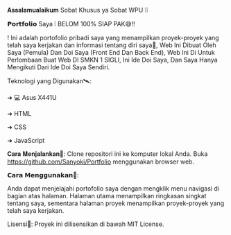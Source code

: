 𝐀𝐬𝐬𝐚𝐥𝐚𝐦𝐮𝐚𝐥𝐚𝐢𝐤𝐮𝐦 Sobat Khusus ya Sobat WPU ❕❕

𝗣𝗼𝗿𝘁𝗳𝗼𝗹𝗶𝗼 Saya ❕
BELOM 100% SIAP PAK😅!!

! Ini adalah portofolio pribadi saya yang menampilkan proyek-proyek yang telah saya kerjakan dan informasi tentang diri saya🥇, Web Ini Dibuat Oleh Saya (Pemula) Dan Doi Saya (Front End Dan Back End), Web Ini Di Untuk Perlombaan Buat Web DI SMKN 1 SIGLI, Ini Ide Doi Saya, Dan Saya Hanya Mengikuti Dari Ide Doi Saya Sendiri.

Teknologi yang Digunakan🛰:

➜ 💻 Asus X441U

➜ HTML

➜ CSS

➜ JavaScript

𝐂𝐚𝐫𝐚 𝐌𝐞𝐧𝐣𝐚𝐥𝐚𝐧𝐤𝐚𝐧📩:
Clone repositori ini ke komputer lokal Anda.
Buka https://github.com/Sanyoki/Portfolio menggunakan browser web.

𝗖𝗮𝗿𝗮 𝗠𝗲𝗻𝗴𝗴𝘂𝗻𝗮𝗸𝗮𝗻🔨:

Anda dapat menjelajahi portofolio saya dengan mengklik menu navigasi di bagian atas halaman. Halaman utama menampilkan ringkasan singkat tentang saya, sementara halaman proyek menampilkan proyek-proyek yang telah saya kerjakan.

Lisensi🤏:
Proyek ini dilisensikan di bawah MIT License.


